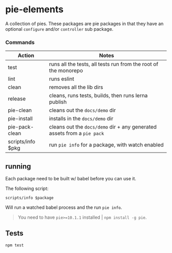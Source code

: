 # pie-elements

A collection of pies. These packages are pie packages in that they have an optional `configure` and/or `controller` sub package.

### Commands

| Action            | Notes                                                                   |
| ----------------- | ----------------------------------------------------------------------- |
| test              | runs all the tests, all tests run from the root of the monorepo         |
| lint              | runs eslint                                                             |
| clean             | removes all the lib dirs                                                |
| release           | cleans, runs tests, builds, then runs lerna publish                     |
| pie-clean         | cleans out the `docs/demo` dir                                          |
| pie-install       | installs in the `docs/demo` dir                                         |
| pie-pack-clean    | cleans out the `docs/demo` dir + any generated assets from a `pie pack` |
| scripts/info $pkg | run `pie info` for a package, with watch enabled                        |

## running

Each package need to be built w/ babel before you can use it.

The following script:

```shell
scripts/info $package
```

Will run a watched babel process and the run `pie info`.

> You need to have `pie>=10.1.1` installed | `npm install -g pie`.

## Tests

```shell
npm test
```
